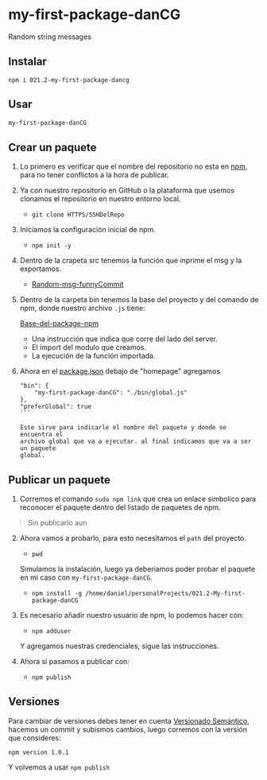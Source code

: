 # my-first-package-danCG
Random string messages

## Instalar

```npm
npm i 021.2-my-first-package-dancg
```

## Usar

```bash
my-first-package-danCG
```

## Crear un paquete

1. Lo primero es verificar que el nombre del repositorio no esta
en [npm](https://www.npmjs.com/), para no tener conflictos a la hora de publicar.

2. Ya con nuestro repositorio en GitHub o la plataforma que usemos
clonamos el repositorio en nuestro entorno local.

    - `git clone HTTPS/SSHDelRepo`

3. Iniciamos la configuración inicial de npm.

    - `npm init -y`

4. Dentro de la crapeta src tenemos la función que inprime el msg
y la exportamos.

    - [Random-msg-funnyCommit](http://https://github.com/dan33pro/my-first-package-danCG/blob/main/src/index.js "Random-msg-funnyCommit")

5. Dentro de la carpeta bin tenemos la base del proyecto y del
comando de npm, donde nuestro archivo `.js` tiene:

    [Base-del-package-npm](https://github.com/dan33pro/my-first-package-danCG/blob/main/bin/global.js)

    - Una instrucción que indica que corre del lado del server.
    - El import del modulo que creamos.
    - La ejecución de la función importada.

6. Ahora en el [package.json](https://github.com/dan33pro/my-first-package-danCG/blob/main/package.json) debajo de "homepage" agregamos

    ````
    "bin": {
        "my-first-package-danCG": "./bin/global.js"
    },
    "preferGlobal": true
    ```

    Este sirve para indicarle el nombre del paquete y donde se encuentra el
    archivo global que va a ejecutar. al final indicamos que va a ser un paquete
    global.

## Publicar un paquete

1. Corremos el comando `sudo npm link` que crea un enlace simbolico
para reconocer el paquete dentro del listado de paquetes de npm.

> Sin publicarlo aun

2. Ahora vamos a probarlo, para esto necesitamos el `path` del proyecto.

    - `pwd`
    
    Simulamos la instalación, luego ya deberiamos poder probar el paquete 
    en mi caso con `my-first-package-danCG`.

    - `npm install -g /home/daniel/personalProjects/021.2-My-first-package-danCG`

3. Es necesario añadir nuestro usuario de npm, lo podemos hacer con:

    - `npm adduser`

    Y agregamos nuestras credenciales, sigue las instrucciones.

4. Ahora si pasamos a publicar con:

    - `npm publish`

## Versiones

Para cambiar de versiones debes tener en cuenta [Versionado Semántico](https://semver.org/lang/es/), hacemos
un commit y subismos cambios, luego corremos con la versión que consideres:

```npm
npm version 1.0.1
```

Y volvemos a usar `npm publish`